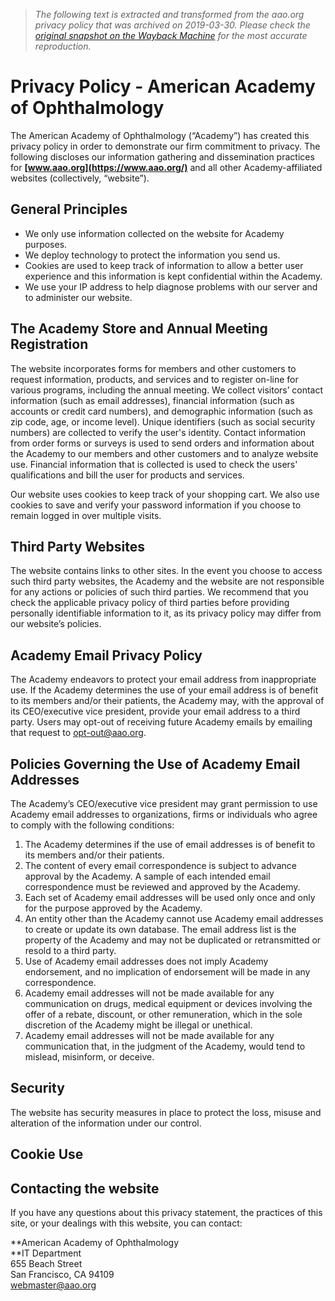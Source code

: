 > *The following text is extracted and transformed from the aao.org privacy policy that was archived on 2019-03-30. Please check the [original snapshot on the Wayback Machine](https://web.archive.org/web/20190330101353id_/https%3A//www.aao.org/privacy-policy) for the most accurate reproduction.*

# Privacy Policy - American Academy of Ophthalmology

The American Academy of Ophthalmology (“Academy”) has created this privacy policy in order to demonstrate our firm commitment to privacy. The following discloses our information gathering and dissemination practices for **[www.aao.org](https://www.aao.org/)** and all other Academy-affiliated websites (collectively, “website”).

## General Principles

  * We only use information collected on the website for Academy purposes.
  * We deploy technology to protect the information you send us.
  * Cookies are used to keep track of information to allow a better user experience and this information is kept confidential within the Academy.
  * We use your IP address to help diagnose problems with our server and to administer our website.



## The Academy Store and Annual Meeting Registration

The website incorporates forms for members and other customers to request information, products, and services and to register on-line for various programs, including the annual meeting. We collect visitors’ contact information (such as email addresses), financial information (such as accounts or credit card numbers), and demographic information (such as zip code, age, or income level). Unique identifiers (such as social security numbers) are collected to verify the user's identity. Contact information from order forms or surveys is used to send orders and information about the Academy to our members and other customers and to analyze website use. Financial information that is collected is used to check the users' qualifications and bill the user for products and services.

Our website uses cookies to keep track of your shopping cart. We also use cookies to save and verify your password information if you choose to remain logged in over multiple visits.

## Third Party Websites

The website contains links to other sites. In the event you choose to access such third party websites, the Academy and the website are not responsible for any actions or policies of such third parties. We recommend that you check the applicable privacy policy of third parties before providing personally identifiable information to it, as its privacy policy may differ from our website’s policies.

## Academy Email Privacy Policy

The Academy endeavors to protect your email address from inappropriate use. If the Academy determines the use of your email address is of benefit to its members and/or their patients, the Academy may, with the approval of its CEO/executive vice president, provide your email address to a third party. Users may opt-out of receiving future Academy emails by emailing that request to [opt-out@aao.org](mailto:opt-out@aao.org).

## Policies Governing the Use of Academy Email Addresses

The Academy’s CEO/executive vice president may grant permission to use Academy email addresses to organizations, firms or individuals who agree to comply with the following conditions:

  1. The Academy determines if the use of email addresses is of benefit to its members and/or their patients.
  2. The content of every email correspondence is subject to advance approval by the Academy. A sample of each intended email correspondence must be reviewed and approved by the Academy.
  3. Each set of Academy email addresses will be used only once and only for the purpose approved by the Academy.
  4. An entity other than the Academy cannot use Academy email addresses to create or update its own database. The email address list is the property of the Academy and may not be duplicated or retransmitted or resold to a third party.
  5. Use of Academy email addresses does not imply Academy endorsement, and no implication of endorsement will be made in any correspondence.
  6. Academy email addresses will not be made available for any communication on drugs, medical equipment or devices involving the offer of a rebate, discount, or other remuneration, which in the sole discretion of the Academy might be illegal or unethical.
  7. Academy email addresses will not be made available for any communication that, in the judgment of the Academy, would tend to mislead, misinform, or deceive.



## Security

The website has security measures in place to protect the loss, misuse and alteration of the information under our control.

## Cookie Use

## Contacting the website

If you have any questions about this privacy statement, the practices of this site, or your dealings with this website, you can contact:

**American Academy of Ophthalmology  
**IT Department  
655 Beach Street  
San Francisco, CA 94109  
[webmaster@aao.org](mailto:webmaster@aao.org)
